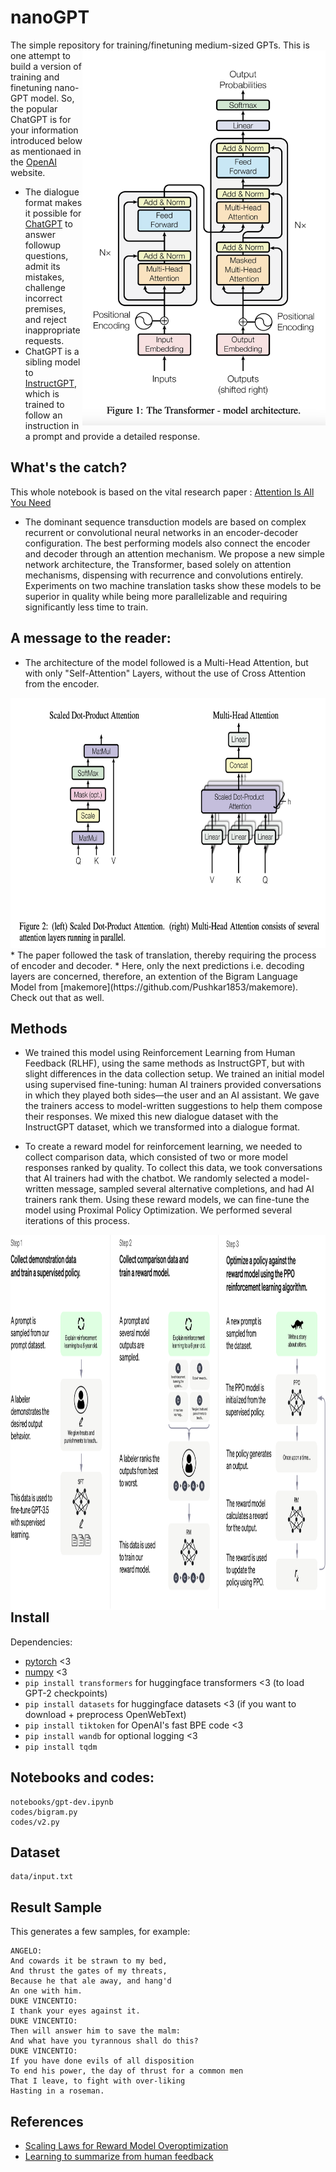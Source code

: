 # nanoGPT
The simple repository for training/finetuning medium-sized GPTs.
<img src ="https://github.com/Pushkar1853/nanoGPT/blob/1460e488f1049b8b151408db495531b1852fc41a/images/model.png"  style: height="600px" width="auto" align="right" >
This is one attempt to build a version of training and finetuning nano-GPT model. So, the popular ChatGPT is for your information introduced below as mentionaed in the [OpenAI](https://openai.com/) website.

* The dialogue format makes it possible for [ChatGPT](https://openai.com/blog/chatgpt) to answer followup questions, admit its mistakes, challenge incorrect premises, and reject inappropriate requests.
* ChatGPT is a sibling model to [InstructGPT](https://openai.com/blog/instruction-following/), which is trained to follow an instruction in a prompt and provide a detailed response.

## What's the catch? 
This whole notebook is based on the vital research paper : 
[Attention Is All You Need](https://arxiv.org/abs/1706.03762)

* The dominant sequence transduction models are based on complex recurrent or convolutional neural networks in an encoder-decoder configuration. The best performing models also connect the encoder and decoder through an attention mechanism. We propose a new simple network architecture, the Transformer, based solely on attention mechanisms, dispensing with recurrence and convolutions entirely. Experiments on two machine translation tasks show these models to be superior in quality while being more parallelizable and requiring significantly less time to train.

## A message to the reader:

* The architecture of the model followed is a Multi-Head Attention, but with only "Self-Attention" Layers, without the use of Cross Attention from the encoder.
<img src ="https://github.com/Pushkar1853/nanoGPT/blob/1460e488f1049b8b151408db495531b1852fc41a/images/model2.png"  style: height="400px" width="auto" >
* The paper followed the task of translation, thereby requiring the process of encoder and decoder.
* Here, only the next predictions i.e. decoding layers are concerned, therefore, an extention of the Bigram Language Model from [makemore](https://github.com/Pushkar1853/makemore). Check out that as well.

## Methods
* We trained this model using Reinforcement Learning from Human Feedback (RLHF), using the same methods as InstructGPT, but with slight differences in the data collection setup. We trained an initial model using supervised fine-tuning: human AI trainers provided conversations in which they played both sides—the user and an AI assistant. We gave the trainers access to model-written suggestions to help them compose their responses. We mixed this new dialogue dataset with the InstructGPT dataset, which we transformed into a dialogue format.

* To create a reward model for reinforcement learning, we needed to collect comparison data, which consisted of two or more model responses ranked by quality. To collect this data, we took conversations that AI trainers had with the chatbot. We randomly selected a model-written message, sampled several alternative completions, and had AI trainers rank them. Using these reward models, we can fine-tune the model using Proximal Policy Optimization. We performed several iterations of this process.
<img src ="https://github.com/Pushkar1853/nanoGPT/blob/1460e488f1049b8b151408db495531b1852fc41a/images/ChatGPT_Diagram.svg"  style: height="600px" width="auto" align="right" >

## Install

Dependencies:

- [pytorch](https://pytorch.org) <3
- [numpy](https://numpy.org/install/) <3
- `pip install transformers` for huggingface transformers <3 (to load GPT-2 checkpoints)
- `pip install datasets` for huggingface datasets <3 (if you want to download + preprocess OpenWebText)
- `pip install tiktoken` for OpenAI's fast BPE code <3
- `pip install wandb` for optional logging <3
- `pip install tqdm`

## Notebooks and codes:
```
notebooks/gpt-dev.ipynb
codes/bigram.py
codes/v2.py
```

## Dataset

```
data/input.txt
```

## Result Sample
This generates a few samples, for example:

```
ANGELO:
And cowards it be strawn to my bed,
And thrust the gates of my threats,
Because he that ale away, and hang'd
An one with him.
DUKE VINCENTIO:
I thank your eyes against it.
DUKE VINCENTIO:
Then will answer him to save the malm:
And what have you tyrannous shall do this?
DUKE VINCENTIO:
If you have done evils of all disposition
To end his power, the day of thrust for a common men
That I leave, to fight with over-liking
Hasting in a roseman.
```

## References

* [Scaling Laws for Reward Model Overoptimization](https://arxiv.org/pdf/2210.10760.pdf)
* [Learning to summarize from human feedback](https://proceedings.neurips.cc/paper/2020/file/1f89885d556929e98d3ef9b86448f951-Paper.pdf)



